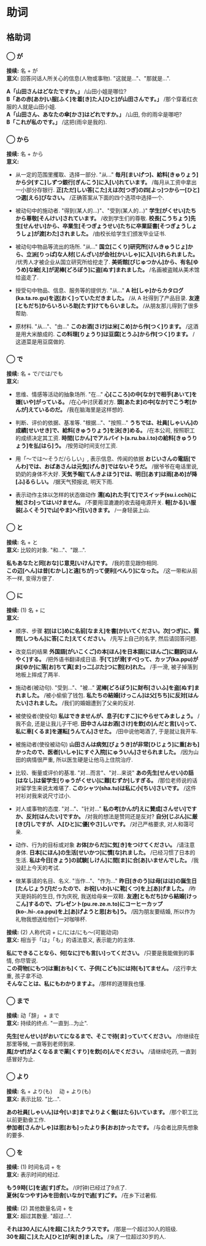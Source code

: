 # 助词

## 格助词

### ◯ が

**接续:** 名 + が  
​**意义:** 回答问话人所关心的信息(人物或事物). "这就是..."、"那就是...".

**A「山田さんはどなたですか。」** /山田小姐是哪位?  
**B「あの赤[あか]い服[ふく]を着[き]た人[ひと]が山田さんです。」** /那个穿着红衣服的人就是山田小姐.  
**A「山田さん、あなたの傘[かさ]はどれですか。」** /山田, 你的雨伞是哪吧?  
**B「これが私のです。」** /这把(雨伞是我的).

### ◯ から

**接续:** 名 + から  
​**意义:**

- 从一定的范围里攫取、选择一部分. "从..."
  **毎月[まいげつ]、給料[きゅりょう]から少[すこ]しずつ銀行[ぎんこう]に入[い]れています。** /每月从工资中拿出一小部分存银行.
  **正[ただ]しい答[こた]えは次[つぎ]の四[よっ]つから一[ひと]つ選[えら]びなさい。** /正确答案从下面的四个选项中选择一个.

- 被动句中的施动者. "得到(某人的...)"、"受到(某人的...)"
  **学生[がくせい]たちから尊敬[そんけい]されています。** /收到学生们的尊敬.
  **校長[こうちょう]先生[せんせい]から、卒業生[そつぎょうせい]たちに卒業証書[そつぎょうしょうしょ]が渡[わた]されました。** /由校长给学生们颁发毕业证书.

- 被动句中物品等流出的场所. "从..."
  **国立[こくり]研究所[けんきゅうじょ]から、立派[りっぱ]な人材[じんざい]が会社[かいしゃ]に入[い]れられました。** /优秀人才被企业从国立研究所给挖走了.
  **美術館[びじゅつかん]から、有名[ゆうめ]な絵[え]が泥棒[どろぼう]に盗[ぬす]まれました。** /名画被盗贼从美术馆给盗走了.

- 授受句中物品、信息、服务等的提供方. "从..."
  **A 社[しゃ]からカタログ(ka.ta.ro.gu)を送[おく]っていただきました。** /从 A 社得到了产品目录.
  **友達[ともだち]からいろいろ助[たす]けてもらいました。** /从朋友那儿得到了很多帮助.

- 原材料. "从..."、"由..."
  **このお酒[さけ]は米[こめ]から作[つく]ります。** /这酒是用大米酿成的.
  **この料理[りょうり]は豆腐[とうふ]から作[つく]ります。** /这道菜是用豆腐做的.

### ◯ で

**接续:** 名 + で/では/でも  
​**意义:**

- 思维、情感等活动的抽象场所. "在..."
  **心[こころ]の中[なか]で相手[あいて]を嫌[いや]がっている。** /在心中讨厌着对方.
  **頭[あたま]の中[なか]でこう考[かんが]えているのだ。** /我在脑海里是这样想的.

- 判断、评价的依据、基准等. "根据..."、"按照..."
  **うちでは、社員[しゃいん]の成績[せいせき]で、給料[きゅうりょう]を決[き]める。** /在本公司, 按照职工的成绩决定其工资.
  **時間[じかん]でアルバイト(a.ru.ba.i.to)の給料[きゅうりょう]を払[はら]う。** /按劳动时间支付工资.

- 用「～では～そうだ/らしい」, 表示信息、传闻的依据
  **おじいさんの電話[でんわ]では、おばあさんは元気[げんき]ではないそうだ。** /据爷爷在电话里说, 奶奶的身体不大好.
  **天気予報[てんきよほう]では、明日[あす]は雨[あめ]が降[ふ]るらしい。** /据天气预报说, 明天下雨.

- 表示动作主体以怎样的状态做动作
  **濡[ぬ]れた手[て]でスイッチ(su.i.cchi)に触[さわ]ってはいけません。** /不要用湿漉漉的收去碰电源开关.
  **軽[かる]い服装[ふくそう]で山[やま]へ行[い]きます。** /一身轻装上山.

### ◯ と

**接续:** 名 + と  
​**意义:** 比较的对象. "和..."、"跟...".

**私もあなたと同[おな]じ意見[いけん]です。** /我的意见跟你相同.  
**この辺[へん]は昔[むかし]と違[ちが]って便利[べんり]になった。** /这一带和从前不一样, 变得方便了.

### ◯ に

**接续:** (1) 名 + に  
​**意义:**

- 顺序、步骤
  **初[はじ]めに名前[なまえ]を書[か]いてください。次[つぎ]に、質問[しつもん]に答[こた]えてください。** /先写上自己的名字, 然后请回答问题.

- 改变后的结果
  **外国語[がいこくご]の本[ほん]を日本語[にほんご]に翻訳[ほんやく]する。** /把外语书翻译成日语.
  **手[て]が滑[すべ]って、カップ(ka.ppu)が床[ゆか]に落[お]ちて真[ま]っ二[ぷた]つに割[わ]れた。** /手一滑, 被子掉落到地板上摔成了两半.

- 施动者(被动句). "受到..."、"被..."
  **泥棒[どろぼう]に財布[さいふ]を盗[ぬす]まれました。** /被小偷偷了钱包.
  **私たちの結婚[けっこん]は父[ちち]に反対[はんたい]されました。** /我们的婚姻遭到了父亲的反对.

- 被使役者(使役句)
  **私はできませんが、息子[むすこ]にやらせてみましょう。** /我不会, 还是让我儿子干吧.
  **田中さんはお酒[さけ]を飲[の]んだと言[い]って、私に車[くるま]を運転[うんてん]させた。** /田中说他喝酒了, 于是就让我开车.

- 被施动者(使役被动句)
  **山田さんは病気[びょうき]が非常[ひじょう]に重[おも]かったので、医者[いしゃ]にすぐ入院[にゅういん]させられました。** /因为山田的病情很严重, 所以医生硬是让他马上住院治疗.

- 比较、衡量或评价的基准. "对...而言"、"对...来说"
  **あの先生[せんせい]の話[はなし]は留学生[りゅうがくせい]に難[むずか]しすぎる。** /那位老师说的话对留学生来说太难堪了.
  **このシャツ(sha.tu)は私に小[ちい]さいです。** /这件衬衫对我来说尺寸过小.

- 对人或事物的态度. "对..."、"针对..."
  **私の考[かんが]えに賛成[さんせい]ですか、反対[はんたい]ですか。** /对我的想法是赞同还是反对?
  **自分[じぶん]に厳[きび]しですが、人[ひと]に優[やさ]しいです。** /对己严格要求, 对人和蔼可亲.

- 动作、行为的目标或对象
  **お体[からだ]に気[き]をつけてください。** /请注意身体.
  **日本[にほん]の生活[せいかつ]に慣[な]れました。** /已经习惯了日本的生活.
  **私は今日[きょう]の試験[しけん]に間[ま]に合[あ]いませんでした。** /我没赶上今天的考试.

- 做某事请的名目、名义. "当作..."、"作为..."
  **昨日[きのう]は母[はは]の誕生日[たんじょうび]だったので、お祝[いわ]いに靴[くつ]を上[あ]げました。** /昨天是妈妈的生日, 作为庆祝, 我送给母亲一双鞋.
  **友達[ともだち]から結婚[けっこん]するので、プレゼント(pu.re.ze.n.to)にコーヒーカップ(ko-.hi-.ca.ppu)を上[あ]げようと思[おも]う。** /因为朋友要结婚, 所以作为礼物我想送给他们一对咖啡杯.

**接续:** (2) 人称代词 + に/には/にも～(可能动词)  
​**意义:** 相当于「は」「も」的语法意义, 表示能力的主体.

**私にできることなら、何[なに]でも言[い]ってください。** /只要是我能做到的事情, 你尽管说.  
**この荷物[にもつ]は重[おも]くて、子供[こども]には持[も]てません。** /这行李太重, 孩子拿不动.  
**そんなことは、私にもわかりますよ。** /那样的道理我也懂.

### ◯ まで

**接续:** 动「辞」 + まで  
​**意义:** 持续的终点. "一直到...为止".

**先生[せんせい]がおいてになるまで、そこで待[ま]っていてください。** /你继续在那里等候, 一直等到老师到来.  
**風[かぜ]がよくなるまで薬[くすり]を飲[の]んでください。** /请继续吃药, 一直到感冒好为止.

### ◯ より

**接续:** 名 + より(も)　 动 + より(も)  
​**意义:** 表示比较. "比...".

**あの社員[しゃいん]は今[いま]までよりよく働[はたら]いています。** /那个职工比以前更勤奋工作.  
**参加者[さんかしゃ]は思[おも]ったより多[おお]かったです。** /与会者比原先想象的要多.

### ◯ を

**接续:** (1) 时间名词 + を  
​**意义:** 表示时间的经过.

**もう9時[じ]を過[す]ぎた。** /(时钟)已经过了9点了.  
**夏休[なつやす]みを田舎[いなか]で過[す]ごす。** /在乡下过暑假.

**接续:** (2) 其他数量名词 + を  
​**意义:** 超过其数量. "超过...".

**それは30人[にん]を超[こ]えたクラスです。** /那是一个超过30人的班级.  
**30を超[こ]えた人[ひと]が来[き]ました。** /来了一位超过30岁的人.
